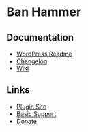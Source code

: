 Ban Hammer
=======================

## Documentation
* [WordPress Readme](readme.txt)
* [Changelog](changelog.txt)
* [Wiki](https://github.com/Ipstenu/ban-hammer/wiki)

## Links

* [Plugin Site](http://halfelf.org/plugins/ban-hammer/)
* [Basic Support](http://wordpress.org/support/plugin/ban-hammer)
* [Donate](https://ko-fi.com/A236CENl/)
